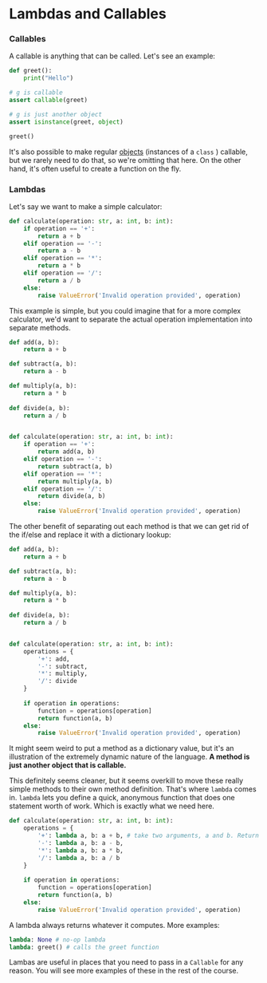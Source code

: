 # Lambdas and Callables

### Callables

A callable is anything that can be called. Let's see an example:

```python
def greet():
    print("Hello")

# g is callable
assert callable(greet)

# g is just another object
assert isinstance(greet, object)

greet()
```

It's also possible to make regular [objects](https://stackoverflow.com/questions/111234/what-is-a-callable) \(instances of a `class` \) callable, but we rarely need to do that, so we're omitting that here. On the other hand, it's often useful to create a function on the fly. 

### Lambdas

Let's say we want to make a simple calculator: 

```python
def calculate(operation: str, a: int, b: int):
    if operation == '+':
        return a + b
    elif operation == '-':
        return a - b
    elif operation == '*':
        return a * b
    elif operation == '/':
        return a / b
    else:
        raise ValueError('Invalid operation provided', operation)
```

This example is simple, but you could imagine that for a more complex calculator, we'd want to separate the actual operation implementation into separate methods.

```python
def add(a, b):
    return a + b

def subtract(a, b):
    return a - b

def multiply(a, b):
    return a * b
    
def divide(a, b):
    return a / b


def calculate(operation: str, a: int, b: int):
    if operation == '+':
        return add(a, b)
    elif operation == '-':
        return subtract(a, b)
    elif operation == '*':
        return multiply(a, b)
    elif operation == '/':
        return divide(a, b)
    else:
        raise ValueError('Invalid operation provided', operation)
```

The other benefit of separating out each method is that we can get rid of the if/else and replace it with a dictionary lookup:

```python
def add(a, b):
    return a + b

def subtract(a, b):
    return a - b

def multiply(a, b):
    return a * b
    
def divide(a, b):
    return a / b


def calculate(operation: str, a: int, b: int):
    operations = {
        '+': add,
        '-': subtract,
        '*': multiply,
        '/': divide
    }
    
    if operation in operations:
        function = operations[operation]
        return function(a, b)
    else:
        raise ValueError('Invalid operation provided', operation)
```

It might seem weird to put a method as a dictionary value, but it's an illustration of the extremely dynamic nature of the language. **A method is just another object that is callable.** 

This definitely seems cleaner, but it seems overkill to move these really simple methods to their own method definition. That's where `lambda` comes in. `lambda` lets you define a quick, anonymous function that does one statement worth of work. Which is exactly what we need here.

```python
def calculate(operation: str, a: int, b: int):
    operations = {
        '+': lambda a, b: a + b, # take two arguments, a and b. Return a + b
        '-': lambda a, b: a - b,
        '*': lambda a, b: a * b,
        '/': lambda a, b: a / b
    }
    
    if operation in operations:
        function = operations[operation]
        return function(a, b)
    else:
        raise ValueError('Invalid operation provided', operation)
```

A lambda always returns whatever it computes. More examples:

```python
lambda: None # no-op lambda
lambda: greet() # calls the greet function
```

Lambas are useful in places that you need to pass in a  `Callable` for any reason. You will see more examples of these in the rest of the course.

